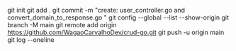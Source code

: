 git init
git add .
git commit -m "create: user_controller.go and convert_domain_to_response.go "
git config --global --list --show-origin
git branch -M main
git remote add origin https://github.com/WagaoCarvalhoDev/crud-go.git
git push -u origin main
git log --oneline
